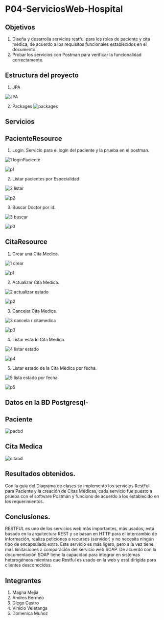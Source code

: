 # P04-ServiciosWeb-Hospital


## Objetivos

1. Diseña y desarrolla servicios restful para los roles de paciente y cita médica, de acuerdo a los requisitos funcionales establecidos en el documento.
2. Probar los servicios con Postman para verificar la funcionalidad correctamente.

## Estructura del proyecto

1. JPA

![JPA](https://user-images.githubusercontent.com/49213231/149355769-9d6dd8a2-4e09-4175-a84c-544f4c0eecd4.png)

2. Packages
![packages](https://user-images.githubusercontent.com/49213231/149355587-1c953bad-586e-409e-a4ef-9e91911581b4.png)

## Servicios

## PacienteResource
   1. Login. Servicio para el login del paciente y la prueba en el postman.
        
![1 loginPaciente](https://user-images.githubusercontent.com/49213231/149356964-85a18c2e-1859-4339-ac5d-0f35ffe06b04.png)


![p1](https://user-images.githubusercontent.com/49213231/149357479-0e123d13-5858-423b-82de-f4ace64e9cad.png)


   2. Listar pacientes por Especialidad
    
![2 listar](https://user-images.githubusercontent.com/49213231/149357061-95b1143b-a997-4a1b-b739-87b2cc9508c4.png)


![p2](https://user-images.githubusercontent.com/49213231/149357538-d10d82a7-7971-4500-a6df-5821ac43d439.png)


   3. Buscar Doctor por id.
 
![3 buscar](https://user-images.githubusercontent.com/49213231/149357143-6aab3651-10e1-4da1-ad20-38945102803c.png)

![p3](https://user-images.githubusercontent.com/49213231/149357584-6497c57e-8955-421e-bb4f-a2b35ed76472.png)

      
  ## CitaResource
   1. Crear una Cita Medica.

![1 crear](https://user-images.githubusercontent.com/49213231/149358006-633902ec-c004-450f-a1a3-9cfdda7ff126.png)

![p1](https://user-images.githubusercontent.com/49213231/149358622-e6e9beb7-23eb-4b6f-bb83-dd122980755b.png)

   2. Actualizar Cita Medica.

![2 actualizar estado](https://user-images.githubusercontent.com/49213231/149358016-cba56ad9-de92-4b0a-8a88-6929c998405f.png)

![p2](https://user-images.githubusercontent.com/49213231/149358633-f88d84af-ba72-4e63-95c5-c7605c3c5f95.png)

   3. Cancelar Cita Medica.
 
![3 cancela r citamedica](https://user-images.githubusercontent.com/49213231/149358032-7d492919-3833-41c4-92ff-75b4390d1ddd.png)

![p3](https://user-images.githubusercontent.com/49213231/149358644-27a85067-6d53-42d8-89fe-e9937284a593.png)

   4. Listar estado Cita Médica.

![4 listar estado](https://user-images.githubusercontent.com/49213231/149358037-50983140-4d19-40b8-b819-c58eb25e8182.png)

![p4](https://user-images.githubusercontent.com/49213231/149358653-892306ae-e580-4028-9d79-fbef9eb940de.png)

   5. Listar estado de la Cita Mèdica por fecha.

![5 lista estado por fecha](https://user-images.githubusercontent.com/49213231/149358045-79761865-2441-491e-b9c1-6c702de386de.png)

![p5](https://user-images.githubusercontent.com/49213231/149358662-538152ee-3480-43d7-b894-8bb338946b72.png)

## Datos en la BD Postgresql-

## Paciente

![pacbd](https://user-images.githubusercontent.com/49213231/149359513-524a7a8e-4dae-43de-8ba2-04814eedeed3.png)

## Cita Medica

![citabd](https://user-images.githubusercontent.com/49213231/149359524-25885288-c5d1-4580-890f-f73a0051120a.png)

## Resultados obtenidos.

Con la guía del Diagrama de clases se implementó los servicios RestFul para Paciente y la creación de Citas Médicas, cada servicio fue puesto a prueba con el software Postman y funciono de acuerdo a los establecido en los requerimientos.

## Conclusiones.

RESTFUL es uno de los servicios web más importantes, más usados, está basado en la arquitectura REST y se basan en HTTP para el intercambio de información, realiza peticiones a recursos (servidor) y no necesita ningún tipo de encapsulado extra. Este servicio es más ligero, pero a la vez tiene más limitaciones a comparación del servicio web SOAP. De acuerdo con la documentación SOAP tiene la capacidad para integrar en sistemas heterogéneos mientras que Restful es usado en la web y está dirigida para clientes desconocidos.


## Integrantes

1. Magna Mejía
2. Andres Bermeo
3. Diego Castro
4. Vinicio Veletanga
5. Domenica Muñoz
